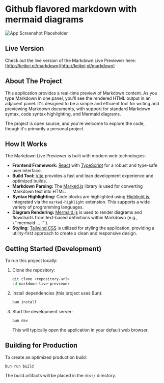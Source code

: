 # Github flavored markdown with mermaid diagrams

![App Screenshot Placeholder](https://placehold.co/600x400)

## Live Version

Check out the live version of the Markdown Live Previewer here: [http://kejkej.pl/markdown](http://kejkej.pl/markdown)

## About The Project

This application provides a real-time preview of Markdown content. As you type Markdown in one panel, you'll see the rendered HTML output in an adjacent panel. It's designed to be a simple and efficient tool for writing and previewing Markdown documents, with support for standard Markdown syntax, code syntax highlighting, and Mermaid diagrams.

The project is open source, and you're welcome to explore the code, though it's primarily a personal project.

## How It Works

The Markdown Live Previewer is built with modern web technologies:

*   **Frontend Framework:** [React](https://reactjs.org/) with [TypeScript](https://www.typescriptlang.org/) for a robust and type-safe user interface.
*   **Build Tool:** [Vite](https://vitejs.dev/) provides a fast and lean development experience and optimized builds.
*   **Markdown Parsing:** The [Marked.js](https://marked.js.org/) library is used for converting Markdown text into HTML.
*   **Syntax Highlighting:** Code blocks are highlighted using [Highlight.js](https://highlightjs.org/), integrated via the `marked-highlight` extension. This supports a wide variety of programming languages.
*   **Diagram Rendering:** [Mermaid.js](https://mermaid.js.org/) is used to render diagrams and flowcharts from text-based definitions within Markdown (e.g., `\`\`\`mermaid ... \`\`\`).
*   **Styling:** [Tailwind CSS](https://tailwindcss.com/) is utilized for styling the application, providing a utility-first approach to create a clean and responsive design.

## Getting Started (Development)

To run this project locally:

1.  Clone the repository:
    ```bash
    git clone <repository-url>
    cd markdown-live-previewer
    ```
2.  Install dependencies (this project uses Bun):
    ```bash
    bun install
    ```
3.  Start the development server:
    ```bash
    bun dev
    ```
    This will typically open the application in your default web browser.

## Building for Production

To create an optimized production build:

```bash
bun run build
```
The build artifacts will be placed in the `dist/` directory.
